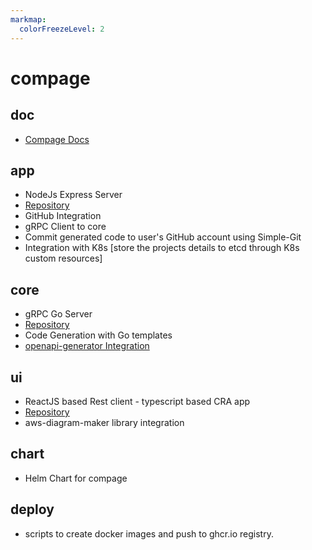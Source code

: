 ```yaml
---
markmap:
  colorFreezeLevel: 2
---
```


# compage

## doc
- [Compage Docs](https://docs.compage.dev)

## app
- NodeJs Express Server
- [Repository](https://github.com/intelops/compage/tree/main/app)
- GitHub Integration
- gRPC Client to core
- Commit generated code to user's GitHub account using Simple-Git
- Integration with K8s [store the projects details to etcd through K8s custom resources]

## core
- gRPC Go Server
- [Repository](https://github.com/intelops/compage/tree/main/core)
- Code Generation with Go templates
- [openapi-generator Integration](https://openapi-generator.tech)

## ui
- ReactJS based Rest client - typescript based CRA app
- [Repository](https://github.com/intelops/compage/tree/main/ui)
- aws-diagram-maker library integration

## chart
- Helm Chart for compage

## deploy
- scripts to create docker images and push to ghcr.io registry.